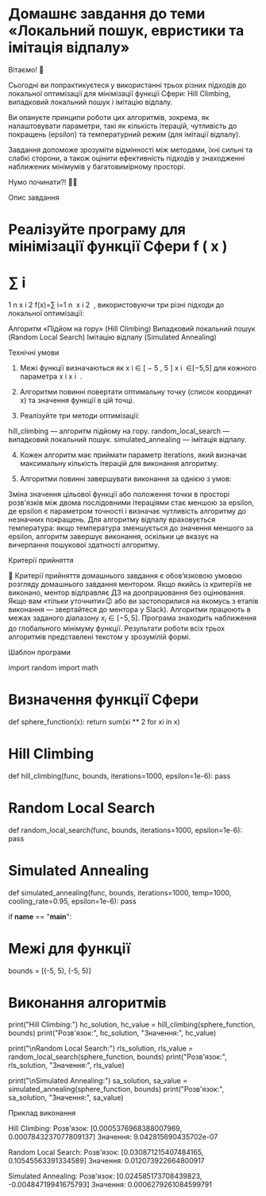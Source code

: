 # Домашнє завдання до теми «Локальний пошук, евристики та імітація відпалу»



Вітаємо! 🧠

Сьогодні ви попрактикуєтеся у використанні трьох різних підходів до локальної оптимізації для мінімізації функції Сфери: Hill Climbing, випадковий локальний пошук і імітацію відпалу. 

Ви опануєте принципи роботи цих алгоритмів, зокрема, як налаштовувати параметри, такі як кількість ітерацій, чутливість до покращень (epsilon) та температурний режим (для імітації відпалу).



Завдання допоможе зрозуміти відмінності між методами, їхні сильні та слабкі сторони, а також оцінити ефективність підходів у знаходженні наближених мінімумів у багатовимірному просторі.



Нумо починати?! 💪🏼





Опис завдання



Реалізуйте програму для мінімізації функції Сфери 
f
(
x
)
=
∑
i
=
1
n
x
i
2
f(x)=∑ 
i=1
n
​
 x 
i
2
​
 , використовуючи три різні підходи до локальної оптимізації:

Алгоритм «Підйом на гору» (Hill Climbing)
Випадковий локальний пошук (Random Local Search)
Імітацію відпалу (Simulated Annealing)



Технічні умови

1. Межі функції визначаються як 
x
i
∈
[
−
5
,
5
]
x 
i
​
 ∈[−5,5] для кожного параметра 
x
i
x 
i
​
 .



2. Алгоритми повинні повертати оптимальну точку (список координат x) та значення функції в цій точці.



3. Реалізуйте три методи оптимізації:

hill_climbing — алгоритм підйому на гору.
random_local_search — випадковий локальний пошук.
simulated_annealing — імітація відпалу.


4. Кожен алгоритм має приймати параметр iterations, який визначає максимальну кількість ітерацій для виконання алгоритму.



5. Алгоритми повинні завершувати виконання за однією з умов:

Зміна значення цільової функції або положення точки в просторі розв'язків між двома послідовними ітераціями стає меншою за epsilon, де epsilon є параметром точності і визначає чутливість алгоритму до незначних покращень.
Для алгоритму відпалу враховується температура: якщо температура зменшується до значення меншого за epsilon, алгоритм завершує виконання, оскільки це вказує на вичерпання пошукової здатності алгоритму.


Критерії прийняття

 📌
Критерії прийняття домашнього завдання є обов’язковою умовою розгляду домашнього завдання ментором. Якщо якийсь із критеріїв не виконано, ментор відправляє ДЗ на доопрацювання без оцінювання. Якщо вам «тільки уточнити»😉 або ви застопорилися на якомусь з етапів виконання — звертайтеся до ментора у Slack).
Алгоритми працюють в межах заданого діапазону $x_i \in [-5, 5]$.
Програма знаходить наближення до глобального мінімуму функції.
Результати роботи всіх трьох алгоритмів представлені текстом у зрозумілій формі.


Шаблон програми

import random
import math


# Визначення функції Сфери
def sphere_function(x):
  return sum(xi ** 2 for xi in x)


# Hill Climbing
def hill_climbing(func, bounds, iterations=1000, epsilon=1e-6):
  pass


# Random Local Search
def random_local_search(func, bounds, iterations=1000, epsilon=1e-6):
  pass


# Simulated Annealing
def simulated_annealing(func, bounds, iterations=1000, temp=1000, cooling_rate=0.95, epsilon=1e-6):
  pass


if __name__ == "__main__":
  # Межі для функції
  bounds = [(-5, 5), (-5, 5)]

  # Виконання алгоритмів
  print("Hill Climbing:")
  hc_solution, hc_value = hill_climbing(sphere_function, bounds)
  print("Розв'язок:", hc_solution, "Значення:", hc_value)

  print("\nRandom Local Search:")
  rls_solution, rls_value = random_local_search(sphere_function, bounds)
  print("Розв'язок:", rls_solution, "Значення:", rls_value)

  print("\nSimulated Annealing:")
  sa_solution, sa_value = simulated_annealing(sphere_function, bounds)
  print("Розв'язок:", sa_solution, "Значення:", sa_value)



Приклад виконання

Hill Climbing:
Розв'язок: [0.0005376968388007969, 0.0007843237077809137] Значення: 9.042815690435702e-07

Random Local Search:
Розв'язок: [0.030871215407484165, 0.10545563391334589] Значення: 0.012073922664800917

Simulated Annealing:
Розв'язок: [0.024585173708439823, -0.00484719941675793] Значення: 0.0006279261084599791
